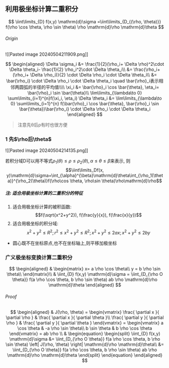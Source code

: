 ## 利用极坐标计算二重积分

$$
\iint\limits_{D} f(x,y) \mathrm{d}\sigma =\iint\limits_{D_{(\rho, \theta)}} f(\rho \cos \theta, \rho \sin \theta) \rho \mathrm{d}\rho \mathrm{d}\theta
$$

###### Origin

![[Pasted image 20240504211909.png]]

$$
\begin{aligned}
	\Delta \sigma_i
	&= \frac{1}{2}(\rho_i+ \Delta \rho)^2\cdot \Delta \theta_i- \frac{1}{2} \rho_i^2\cdot \Delta \theta_i\\
	&= \frac{\rho_i+ (\rho_i+ \Delta \rho_i)}{2} \cdot \Delta \rho_i \cdot \Delta \theta_i\\
	&= \bar{\rho_i} \cdot \Delta \rho_i \cdot \Delta \theta_i \quad \bar{\rho}_i表示相邻两圆弧的半径的平均值\\\\
	\xi_i &= \bar{\rho}_i \cos \bar{\theta}, \eta_i= \bar{\rho}_i \sin \bar{\theta}\\
	\lim\limits_{\lambda\to 0} \sum\limits_{i=1}^{n}f(\xi_i, \eta_i) \Delta \theta_i
	&= \lim\limits_{\lambda\to 0} \sum\limits_{i=1}^{n} f(\bar{\rho}_i \cos \bar{\theta}, \bar{\rho}_i \sin \bar{\theta})\bar{\rho_i} \cdot \Delta \rho_i \cdot \Delta \theta_i
\end{aligned}
$$

> 注意先θ后ρ有时也很方便

### 1 先$\rho后\theta$

![[Pasted image 20240504214135.png]]

若积分域D可以用不等式$\rho_1(\theta)\leqslant \rho \leqslant \rho_2(\theta), \alpha\leqslant\theta\leqslant\beta$来表示, 则
$$\iint\limits_Df(x, y)\mathrm{d}\sigma=\int_{\alpha}^{\beta}\mathrm{d}\theta\int_{\rho_1(\theta)}^{\rho_2(\theta)}f(\rho\cos \theta, \rho\sin \theta)\rho\mathrm{d}\rho$$

##### 注: 适合用极坐标计算的二重积分的特征

1. 适合用极坐标计算的被积函数:
   $$f(\sqrt{x^2+y^2}), f(\frac{y}{x}), f(\frac{x}{y})$$
2. 适合用极坐标的积分域:
   $$x^2+y^2\leqslant R^2; r^2\leqslant x^2+y^2 \leqslant R^2; x^2+y^2\leqslant 2ax; x^2+y^2\leqslant 2by$$

- 圆心既不在坐标原点,也不在坐标轴上,则平移加极坐标

### 广义极坐标变换计算二重积分

$$
\begin{aligned}
	&
	\begin{matrix}
		x= a \rho \cos \theta\\
		y = b \rho \sin \theta\\
	\end{matrix}\\
	& \iint_{D} f(x,y) \mathrm{d}\sigma
	= \iint_{D_{\rho O \theta}} f(a \rho \cos \theta, b \rho \sin \theta) ab \rho \mathrm{d}\rho \mathrm{d}\theta
\end{aligned}
$$

###### Proof

$$
\begin{aligned}
	&
	J(\rho, \theta) =
	\begin{vmatrix}
		\frac{ \partial x }{ \partial \rho } & \frac{ \partial x }{ \partial \theta }\\
		\frac{ \partial y }{ \partial \rho } & \frac{ \partial y }{ \partial \theta }
	\end{vmatrix}
	=
	\begin{vmatrix}
		a \cos \theta & -a \rho \sin \theta\\
		b \sin \theta & b \rho \cos \theta
	\end{vmatrix}
	= ab \rho \\
	&
	\begin{equation}
		\begin{split}
			\iint_{D} f(x,y) \mathrm{d}\sigma
			&= \iint_{D_{\rho O \theta}} f(a \rho \cos \theta, b \rho \sin \theta) \left| J(\rho, \theta) \right|  \mathrm{d}\rho \mathrm{d}\theta\\
			&= \iint_{D_{\rho O \theta}} f(a \rho \cos \theta, b \rho \sin \theta) ab \rho \mathrm{d}\rho \mathrm{d}\theta
		\end{split}
	\end{equation}
\end{aligned}
$$

